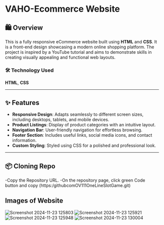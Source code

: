 ﻿# VAHO-Ecommerce Website
## 🛍️ Overview
This is a fully responsive eCommerce website built using **HTML** and **CSS**. It is a front-end design showcasing a modern online shopping platform. The project is inspired by a YouTube tutorial and aims to demonstrate skills in creating visually appealing and functional web layouts.
### 🛠️ Technology Used
**HTML**,
**CSS**
***
## ✨ Features
- __Responsive Design__: Adapts seamlessly to different screen sizes, including desktops, tablets, and mobile devices.
- __Product Listings__: Display of product categories with an intuitive layout.
- __Navigation Bar__: User-friendly navigation for effortless browsing.
- __Footer Section__: Includes useful links, social media icons, and contact information.
- __Custom Styling__: Styled using CSS for a polished and professional look.
***
## 📦 Cloning Repo
-Copy the Repository URL.
-On the repository page, click green Code button and copy 
       (https:/githubcomOV111OneLineSlotGame.git)
## Images of Website
![Screenshot 2024-11-23 125803](https://github.com/user-attachments/assets/3848df62-2753-4fd2-acae-811db4f0441a)
![Screenshot 2024-11-23 125921](https://github.com/user-attachments/assets/8972668c-29fb-48d9-9a36-be54bf0209bc)
![Screenshot 2024-11-23 125948](https://github.com/user-attachments/assets/4621b9d3-89a2-4ddb-b967-803e65a9cadc)
![Screenshot 2024-11-23 130004](https://github.com/user-attachments/assets/d1ce8677-8d8f-4f94-970f-7d8d3fbebe3b)
